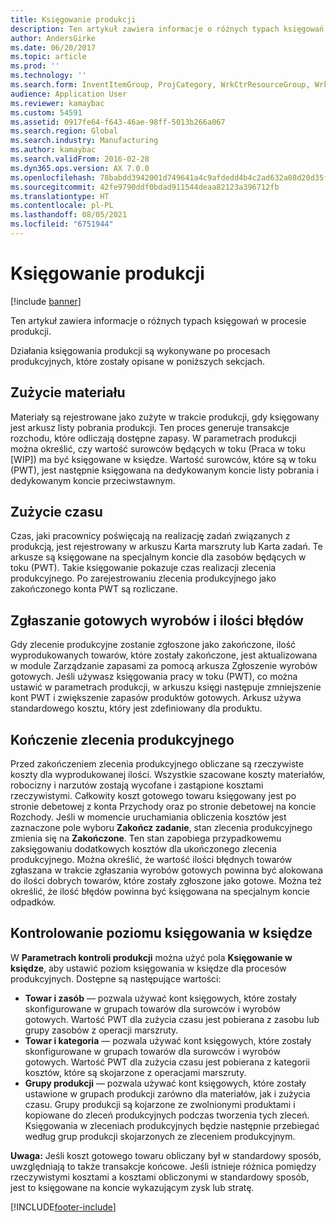 ```yaml
---
title: Księgowanie produkcji
description: Ten artykuł zawiera informacje o różnych typach księgowań w procesie produkcji.
author: AndersGirke
ms.date: 06/20/2017
ms.topic: article
ms.prod: ''
ms.technology: ''
ms.search.form: InventItemGroup, ProjCategory, WrkCtrResourceGroup, WrkCtrTable
audience: Application User
ms.reviewer: kamaybac
ms.custom: 54591
ms.assetid: 0917fe64-f643-46ae-98ff-5013b266a067
ms.search.region: Global
ms.search.industry: Manufacturing
ms.author: kamaybac
ms.search.validFrom: 2016-02-28
ms.dyn365.ops.version: AX 7.0.0
ms.openlocfilehash: 78babdd3942001d749641a4c9afdedd4b4c2ad632a08d20d35faeb107653defb
ms.sourcegitcommit: 42fe9790ddf0bdad911544deaa82123a396712fb
ms.translationtype: HT
ms.contentlocale: pl-PL
ms.lasthandoff: 08/05/2021
ms.locfileid: "6751944"
---
```

# <a name="production-posting"></a>Księgowanie produkcji

[!include [banner](../includes/banner.md)]

Ten artykuł zawiera informacje o różnych typach księgowań w procesie produkcji.

Działania księgowania produkcji są wykonywane po procesach produkcyjnych, które zostały opisane w poniższych sekcjach.

## <a name="material-consumption"></a>Zużycie materiału
Materiały są rejestrowane jako zużyte w trakcie produkcji, gdy księgowany jest arkusz listy pobrania produkcji. Ten proces generuje transakcje rozchodu, które odliczają dostępne zapasy. W parametrach produkcji można określić, czy wartość surowców będących w toku (Praca w toku \[WIP\]) ma być księgowane w księdze. Wartość surowców, które są w toku (PWT), jest następnie księgowana na dedykowanym koncie listy pobrania i dedykowanym koncie przeciwstawnym.

## <a name="time-consumption"></a>Zużycie czasu
Czas, jaki pracownicy poświęcają na realizację zadań związanych z produkcją, jest rejestrowany w arkuszu Karta marszruty lub Karta zadań. Te arkusze są księgowane na specjalnym koncie dla zasobów będących w toku (PWT). Takie księgowanie pokazuje czas realizacji zlecenia produkcyjnego. Po zarejestrowaniu zlecenia produkcyjnego jako zakończonego konta PWT są rozliczane.

## <a name="reporting-finished-goods-and-error-quantities"></a>Zgłaszanie gotowych wyrobów i ilości błędów
Gdy zlecenie produkcyjne zostanie zgłoszone jako zakończone, ilość wyprodukowanych towarów, które zostały zakończone, jest aktualizowana w module Zarządzanie zapasami za pomocą arkusza Zgłoszenie wyrobów gotowych. Jeśli używasz księgowania pracy w toku (PWT), co można ustawić w parametrach produkcji, w arkuszu księgi następuje zmniejszenie kont PWT i zwiększenie zapasów produktów gotowych. Arkusz używa standardowego kosztu, który jest zdefiniowany dla produktu.

## <a name="ending-the-production-order"></a>Kończenie zlecenia produkcyjnego
Przed zakończeniem zlecenia produkcyjnego obliczane są rzeczywiste koszty dla wyprodukowanej ilości. Wszystkie szacowane koszty materiałów, robocizny i narzutów zostają wycofane i zastąpione kosztami rzeczywistymi. Całkowity koszt gotowego towaru księgowany jest po stronie debetowej z konta Przychody oraz po stronie debetowej na koncie Rozchody. Jeśli w momencie uruchamiania obliczenia kosztów jest zaznaczone pole wyboru **Zakończ zadanie**, stan zlecenia produkcyjnego zmienia się na **Zakończone**. Ten stan zapobiega przypadkowemu zaksięgowaniu dodatkowych kosztów dla ukończonego zlecenia produkcyjnego. Można określić, że wartość ilości błędnych towarów zgłaszana w trakcie zgłaszania wyrobów gotowych powinna być alokowana do ilości dobrych towarów, które zostały zgłoszone jako gotowe. Można też określić, że ilość błędów powinna być księgowana na specjalnym koncie odpadków.

## <a name="controlling-the-level-of-ledger-posting"></a>Kontrolowanie poziomu księgowania w księdze
W **Parametrach kontroli produkcji** można użyć pola **Księgowanie w księdze**, aby ustawić poziom księgowania w księdze dla procesów produkcyjnych. Dostępne są następujące wartości:

-   **Towar i zasób** — pozwala używać kont księgowych, które zostały skonfigurowane w grupach towarów dla surowców i wyrobów gotowych. Wartość PWT dla zużycia czasu jest pobierana z zasobu lub grupy zasobów z operacji marszruty.
-   **Towar i kategoria** — pozwala używać kont księgowych, które zostały skonfigurowane w grupach towarów dla surowców i wyrobów gotowych. Wartość PWT dla zużycia czasu jest pobierana z kategorii kosztów, które są skojarzone z operacjami marszruty.
-   **Grupy produkcji** — pozwala używać kont księgowych, które zostały ustawione w grupach produkcji zarówno dla materiałów, jak i zużycia czasu. Grupy produkcji są kojarzone ze zwolnionymi produktami i kopiowane do zleceń produkcyjnych podczas tworzenia tych zleceń. Księgowania w zleceniach produkcyjnych będzie następnie przebiegać według grup produkcji skojarzonych ze zleceniem produkcyjnym.

**Uwaga:** Jeśli koszt gotowego towaru obliczany był w standardowy sposób, uwzględniają to także transakcje końcowe. Jeśli istnieje różnica pomiędzy rzeczywistymi kosztami a kosztami obliczonymi w standardowy sposób, jest to księgowane na koncie wykazującym zysk lub stratę.





[!INCLUDE[footer-include](../../includes/footer-banner.md)]